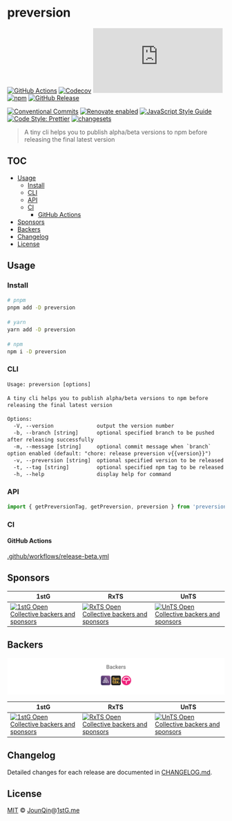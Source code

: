 # preversion

[![GitHub Actions](https://github.com/un-ts/preversion/workflows/CI/badge.svg)](https://github.com/un-ts/preversion/actions/workflows/ci.yml)
[![Codecov](https://img.shields.io/codecov/c/github/un-ts/preversion.svg)](https://codecov.io/gh/un-ts/preversion)
[![type-coverage](https://img.shields.io/badge/dynamic/json.svg?label=type-coverage&prefix=%E2%89%A5&suffix=%&query=$.typeCoverage.atLeast&uri=https%3A%2F%2Fraw.githubusercontent.com%2Fun-ts%2Flib-boilerplate%2Fmain%2Fpackage.json)](https://github.com/plantain-00/type-coverage)
[![npm](https://img.shields.io/npm/v/preversion.svg)](https://www.npmjs.com/package/preversion)
[![GitHub Release](https://img.shields.io/github/release/un-ts/preversion)](https://github.com/un-ts/preversion/releases)

[![Conventional Commits](https://img.shields.io/badge/conventional%20commits-1.0.0-yellow.svg)](https://conventionalcommits.org)
[![Renovate enabled](https://img.shields.io/badge/renovate-enabled-brightgreen.svg)](https://renovatebot.com)
[![JavaScript Style Guide](https://img.shields.io/badge/code_style-standard-brightgreen.svg)](https://standardjs.com)
[![Code Style: Prettier](https://img.shields.io/badge/code_style-prettier-ff69b4.svg)](https://github.com/prettier/prettier)
[![changesets](https://img.shields.io/badge/maintained%20with-changesets-176de3.svg)](https://github.com/changesets/changesets)

> A tiny cli helps you to publish alpha/beta versions to npm before releasing the final latest version

## TOC <!-- omit in toc -->

- [Usage](#usage)
  - [Install](#install)
  - [CLI](#cli)
  - [API](#api)
  - [CI](#ci)
    - [GitHub Actions](#github-actions)
- [Sponsors](#sponsors)
- [Backers](#backers)
- [Changelog](#changelog)
- [License](#license)

## Usage

### Install

```sh
# pnpm
pnpm add -D preversion

# yarn
yarn add -D preversion

# npm
npm i -D preversion
```

### CLI

```log
Usage: preversion [options]

A tiny cli helps you to publish alpha/beta versions to npm before releasing the final latest version

Options:
  -V, --version              output the version number
  -b, --branch [string]      optional specified branch to be pushed after releasing successfully
  -m, --message [string]     optional commit message when `branch` option enabled (default: "chore: release preversion v{{version}}")
  -v, --preversion [string]  optional specified version to be released
  -t, --tag [string]         optional specified npm tag to be released
  -h, --help                 display help for command
```

### API

```ts
import { getPreversionTag, getPreversion, preversion } from 'preversion'
```

### CI

#### GitHub Actions

[.github/workflows/release-beta.yml](https://github.com/un-ts/preversion/blob/main/.github/workflows/release-beta.yml)

## Sponsors

| 1stG                                                                                                                               | RxTS                                                                                                                               | UnTS                                                                                                                               |
| ---------------------------------------------------------------------------------------------------------------------------------- | ---------------------------------------------------------------------------------------------------------------------------------- | ---------------------------------------------------------------------------------------------------------------------------------- |
| [![1stG Open Collective backers and sponsors](https://opencollective.com/1stG/organizations.svg)](https://opencollective.com/1stG) | [![RxTS Open Collective backers and sponsors](https://opencollective.com/rxts/organizations.svg)](https://opencollective.com/rxts) | [![UnTS Open Collective backers and sponsors](https://opencollective.com/unts/organizations.svg)](https://opencollective.com/unts) |

## Backers

[![Backers](https://raw.githubusercontent.com/1stG/static/master/sponsors.svg)](https://github.com/sponsors/JounQin)

| 1stG                                                                                                                             | RxTS                                                                                                                             | UnTS                                                                                                                             |
| -------------------------------------------------------------------------------------------------------------------------------- | -------------------------------------------------------------------------------------------------------------------------------- | -------------------------------------------------------------------------------------------------------------------------------- |
| [![1stG Open Collective backers and sponsors](https://opencollective.com/1stG/individuals.svg)](https://opencollective.com/1stG) | [![RxTS Open Collective backers and sponsors](https://opencollective.com/rxts/individuals.svg)](https://opencollective.com/rxts) | [![UnTS Open Collective backers and sponsors](https://opencollective.com/unts/individuals.svg)](https://opencollective.com/unts) |

## Changelog

Detailed changes for each release are documented in [CHANGELOG.md](./CHANGELOG.md).

## License

[MIT][] © [JounQin][]@[1stG.me][]

[1stg.me]: https://www.1stg.me
[jounqin]: https://GitHub.com/JounQin
[mit]: http://opensource.org/licenses/MIT
